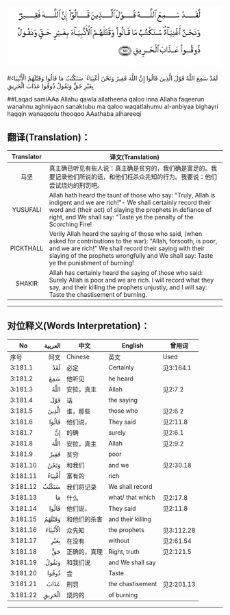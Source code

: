 ![003:181](images/003_181.gif)

#لَقَدْ سَمِعَ اللَّهُ قَوْلَ الَّذِينَ قَالُوا إِنَّ اللَّهَ فَقِيرٌ وَنَحْنُ أَغْنِيَاءُ ۘ سَنَكْتُبُ مَا قَالُوا وَقَتْلَهُمُ الْأَنْبِيَاءَ بِغَيْرِ حَقٍّ وَنَقُولُ ذُوقُوا عَذَابَ الْحَرِيقِ 

##Laqad samiAAa Allahu qawla allatheena qaloo inna Allaha faqeerun wanahnu aghniyaon sanaktubu ma qaloo waqatlahumu al-anbiyaa bighayri haqqin wanaqoolu thooqoo AAathaba alhareeqi 

## 翻译(Translation)：

| Translator | 译文(Translation)                                            |
| :--------: | ------------------------------------------------------------ |
|    马坚    | 真主确已听见有些人说：真主确是贫穷的，我们确是富足的。我要记录他们所说的话，和他们枉杀众先知的行为。我要说：他们尝试烧灼的刑罚吧。 |
|  YUSUFALI  | Allah hath heard the taunt of those who say: "Truly, Allah is indigent and we are rich!"- We shall certainly record their word and (their act) of slaying the prophets in defiance of right, and We shall say: "Taste ye the penalty of the Scorching Fire! |
| PICKTHALL  | Verily Allah heard the saying of those who said, (when asked for contributions to the war): "Allah, forsooth, is poor, and we are rich!" We shall record their saying with their slaying of the prophets wrongfully and We shall say: Taste ye the punishment of burning! |
|   SHAKIR   | Allah has certainly heard the saying of those who said: Surely Allah is poor and we are rich. I will record what they say, and their killing the prophets unjustly, and I will say: Taste the chastisement of burning. |

---

## 对位释义(Words Interpretation)：

| No   | العربية | 中文    | English | 曾用词 |
| ---- | ------: | ------- | ------- | ------ |
| 序号 |    阿文 | Chinese | 英文    | Used   |
| 3:181.1  | لَقَدْ      | 必定         | Certainly         | 见3:164.1  |
| 3:181.2  | سَمِعَ      | 他听见       | he heard          |            |
| 3:181.3  | اللَّهُ     | 安拉，真主   | Allah             | 见2:7.2 |
| 3:181.4  | قَوْلَ      | 话           | the saying        |            |
| 3:181.5  | الَّذِينَ    | 谁，那些     | those who         | 见2:6.2    |
| 3:181.6  | قَالُوا    | 他们说，     | They said         | 见2:11.8   |
| 3:181.7  | إِنَّ       | 的确         | surely            | 见2:6.1    |
| 3:181.8  | اللَّهَ     | 安拉，真主   | Allah             | 见2:9.2 |
| 3:181.9  | فَقِيرٌ     | 贫穷         | poor              |            |
| 3:181.10 | وَنَحْنُ     | 和我们       | and we            | 见2:30.18  |
| 3:181.11 | أَغْنِيَاءُ   | 富有的       | rich              |            |
| 3:181.12 | سَنَكْتُبُ    | 我们将记录   | We shall record   |            |
| 3:181.13 | مَا       | 什么         | what/ that which  | 见2:17.8   |
| 3:181.14 | قَالُوا    | 他们说，     | They said         | 见2:11.8   |
| 3:181.15 | وَقَتْلَهُمُ   | 和他们的杀害 | and their killing |            |
| 3:181.16 | الْأَنْبِيَاءَ | 众先知       | the prophets      | 见3:112.28 |
| 3:181.17 | بِغَيْرِ     | 在没有      | without           | 见2:61.54  |
| 3:181.18 | حَقٍّ       | 正确的，真理 | Right, truth      | 见2:121.5  |
| 3:181.19 | وَنَقُولُ    | 和我们说     | and We shall say  |            |
| 3:181.20 | ذُوقُوا    | 尝           | Taste             |            |
| 3:181.21 | عَذَابَ     | 刑罚         | the chastisement  | 见2:201.13 |
| 3:181.22 | الْحَرِيقِ   | 烧灼的       | of burning        |            |

---
